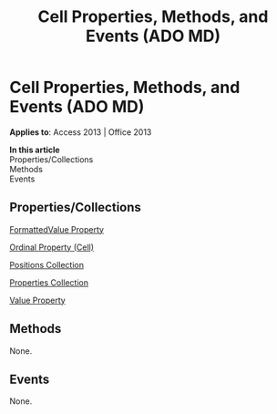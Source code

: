 ﻿---
title: Cell Properties, Methods, and Events (ADO MD)
TOCTitle: Properties, Methods, and Events
ms:assetid: 76330293-fc35-0c7c-0806-1f2e253635f2
ms:mtpsurl: https://msdn.microsoft.com/en-us/library/JJ249484(v=office.15)
ms:contentKeyID: 48545691
ms.date: 09/18/2015
mtps_version: v=office.15
---

# Cell Properties, Methods, and Events (ADO MD)


**Applies to**: Access 2013 | Office 2013

**In this article**  
Properties/Collections  
Methods  
Events  

## Properties/Collections

[FormattedValue Property](formattedvalue-property-ado-md.md)

[Ordinal Property (Cell)](ordinal-property-ado-md-cell.md)

[Positions Collection](positions-collection-ado-md.md)

[Properties Collection](properties-collection-ado.md)

[Value Property](value-property-ado-md.md)

## Methods

None.

## Events

None.

